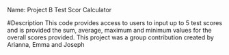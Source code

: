 Name: Project B Test Scor Calculator

#Description
This code provides access to users to input up to 5 test scores and is provided the sum, average, maximum and minimum values for the overall scores provided. 
This project was a group contribution created by Arianna, Emma and Joseph
